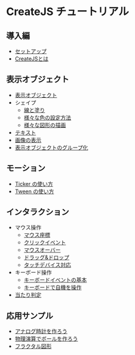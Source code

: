# CreateJS チュートリアル

## 導入編

- [セットアップ](docs/quickstart.md)
- [CreateJSとは](docs/basic.md)

## 表示オブジェクト

- [表示オブジェクト](docs/displayobject.md)
- シェイプ
  - [線と塗り](docs/shape_fill_stroke.md)
  - [様々な色の設定方法](docs/shape_color.md)
  - [様々な図形の描画](docs/shape_draw.md)
- [テキスト](docs/text.md)
- [画像の表示](docs/bitmap.md)
- [表示オブジェクトのグループ化](docs/nest.md)

## モーション

- [Ticker の使い方](docs/ticker.md)
- [Tween の使い方](docs/tween.md)

## インタラクション

- マウス操作
	- [マウス座標](docs/mouse_xy.md)
	- [クリックイベント](docs/mouse_click.md)
	- [マウスオーバー](docs/mouse_over.md)
  - [ドラッグ&ドロップ](docs/mouse_drag.md)
  - [タッチデバイス対応](docs/mouse_touch.md)
- キーボード操作
  - [キーボードイベントの基本](docs/keyboard_basic.md)
  - [キーボードで自機を操作](docs/keyboard_ship.md)
- [当たり判定](docs/hittest.md)

## 応用サンプル

- [アナログ時計を作ろう](docs/clock.md)
- [物理演算でボールを作ろう](docs/ball.md)
- [フラクタル図形](docs/fractal.md)
